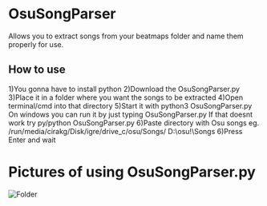 # OsuSongParser
Allows you to extract songs from your beatmaps folder and name them properly for use.


## How to use
1)You gonna have to install python
2)Download the OsuSongParser.py
3)Place it in a folder where you want the songs to be extracted
4)Open terminal/cmd into that directory
5)Start it with python3 OsuSongParser.py
On windows you can run it by just typing OsuSongParser.py
If that doesnt work try py/python OsuSongParser.py
6)Paste directory with Osu songs
eg. 
/run/media/cirakg/Disk/igre/drive_c/osu/Songs/
D:\osu!\Songs
6)Press Enter and wait



# Pictures of using OsuSongParser.py

![Folder](https://i.imgur.com/uuofb1A.png)


